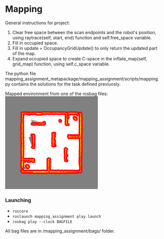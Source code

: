# Mapping
General instructions for project:
1. Clear free space between the scan endpoints and the robot's position, using raytrace(self, start, end) function and self.free_space variable.
2. Fill in occupied space.
3. Fill in update = OccupancyGridUpdate() to only return the updated part of the map.
4. Expand occupied space to create C-space in the inflate_map(self, grid_map) function, using self.c_space variable.

The python file mapping_assignment_metapackage/mapping_assignment/scripts/mapping.py contains the solutions for the task defined previuosly.

Mapped environment from one of the rosbag files:
![Inflated Map](inflated_map.png)

### Launching
 - ``` roscore ```
 - ``` roslaunch mapping_assignment play.launch ```
 - ``` rosbag play --clock BAGFILE ```

All bag files are in /mapping_assignment/bags/ folder.
